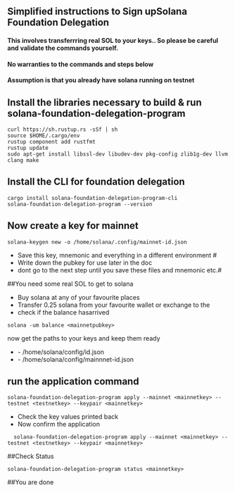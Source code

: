 ## Simplified instructions to Sign upSolana Foundation Delegation 
#### This involves transferrring real SOL to your keys.. So please be careful and validate the commands yourself.  
#### No warranties to the commands and steps below
#### Assumption is that you already have solana running on testnet

## Install the libraries necessary to build & run solana-foundation-delegation-program
```
curl https://sh.rustup.rs -sSf | sh
source $HOME/.cargo/env
rustup component add rustfmt
rustup update
sudo apt-get install libssl-dev libudev-dev pkg-config zlib1g-dev llvm clang make
```

## Install the CLI for foundation delegation
```
cargo install solana-foundation-delegation-program-cli
solana-foundation-delegation-program --version
```

## Now create a key for mainnet
```solana-keygen new -o /home/solana/.config/mainnet-id.json```
- Save this key, mnemonic and everything in a different environment #
- Write down the pubkey for use later in the doc <mainnetpubkey>
- dont go to the next step until you save these files and mnemonic etc.#

##You need some real SOL to get to solana
- Buy solana at any of your favourite places
- Transfer 0.25 solana from your favourite wallet or exchange to the <mainnetpubkey>
- check if the balance hasarrived
```
solana -um balance <mainnetpubkey>  
```
now get the paths to your keys and keep them ready
- <testnetkey> - /home/solana/config/id.json
- <mainnetkey> - /home/solana/config/mainnnet-id.json

## run the application command
```
solana-foundation-delegation-program apply --mainnet <mainnetkey> --testnet <testnetkey> --keypair <mainnetkey>
```
- Check the key values printed back
- Now confirm the application
```
  solana-foundation-delegation-program apply --mainnet <mainnetkey> --testnet <testnetkey> --keypair <mainnetkey>
```
##Check Status  
```
solana-foundation-delegation-program status <mainnetkey>
```
  
##You are done
